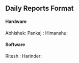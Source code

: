 ## Daily Reports Format

#### Hardware

Abhishek:
Pankaj  :
Himanshu:

#### Software

Ritesh  :
Harinder:
